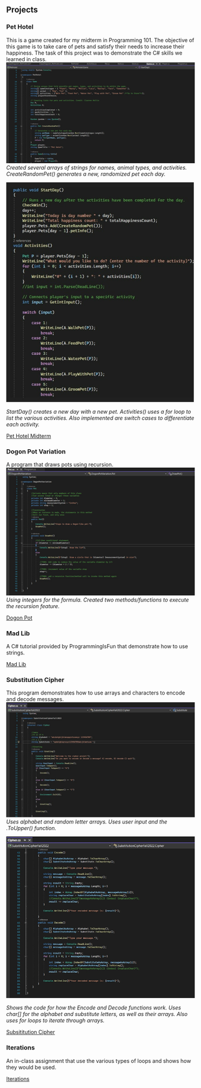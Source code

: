 ## Projects
### Pet Hotel
This is a game created for my midterm in Programming 101. The objective of this game is to take care of pets and satisfy their needs to increase their happiness. The task of this project was to demonstrate the C# skills we learned in class.
![Pet Hotel Image 1](https://github.com/frestani/frestani.github.io/blob/PROG101-Projects/GitHub%20Portfolio%20Screenshots%20PROG101/PetHotel_1.jpg "Pet Hotel Image 1")
*Created several arrays of strings for names, animal types, and activities. CreateRandomPet() generates a new, randomized pet each day.*

![Pet Hotel Image 2](https://github.com/frestani/frestani.github.io/blob/PROG101-Projects/GitHub%20Portfolio%20Screenshots%20PROG101/PetHotel_2.jpg "Pet Hotel Image 2")

*StartDay() creates a new day with a new pet. Activities() uses a for loop to list the various activities. Also implemented are switch cases to differentiate each activity.*

[Pet Hotel Midterm](https://github.com/frestani/frestani.github.io/blob/Pet-Hotel/PetHotel.zip)


### Dogon Pot Variation
A program that draws pots using recursion.
![Dogon Pot Image 1](https://github.com/frestani/frestani.github.io/blob/PROG101-Projects/GitHub%20Portfolio%20Screenshots%20PROG101/DogonPot_1.jpg "Dogon Pot Image 1")
*Using integers for the formula. Created two methods/functions to execute the recursion feature.*

[Dogon Pot](https://github.com/frestani/frestani.github.io/blob/PROG101-Projects/DogonPotVariation.zip)

### Mad Lib
A C# tutorial provided by ProgrammingIsFun that demonstrate how to use strings.

[Mad Lib](https://github.com/frestani/frestani.github.io/blob/PROG101-Projects/MadLib_ProgrammingIsFun.zip)

### Substitution Cipher
This program demonstrates how to use arrays and characters to encode and decode messages.
![Substitution Cipher Image 1](https://github.com/frestani/frestani.github.io/blob/PROG101-Projects/GitHub%20Portfolio%20Screenshots%20PROG101/Substitution2022_1.jpg  "Substitution Cipher Image 1")
*Uses alphabet and random letter arrays. Uses user input and the .ToUpper() function.*

![Substitution Cipher Image 2](https://github.com/frestani/frestani.github.io/blob/PROG101-Projects/GitHub%20Portfolio%20Screenshots%20PROG101/Substitution2022_2.jpg "Substitution Cipher Image 2")

*Shows the code for how the Encode and Decode functions work. Uses char[] for the alphabet and substitute letters, as well as their arrays. Also uses for loops to iterate through arrays.*

[Subsititution Cipher](https://github.com/frestani/frestani.github.io/blob/PROG101-Projects/SubstitutionCipherFall2022.zip)

### Iterations
An in-class assignment that use the various types of loops and shows how they would be used.

[Iterations](https://github.com/frestani/frestani.github.io/blob/PROG101-Projects/Iterations.zip)
